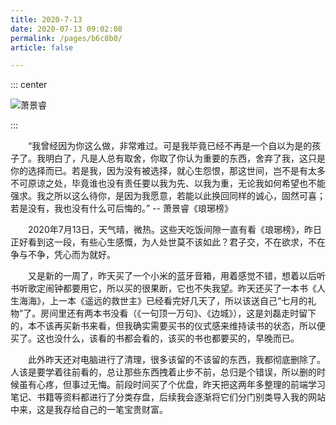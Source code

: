 ```yaml
---
title: 2020-7-13
date: 2020-07-13 09:02:08
permalink: /pages/b6c8b0/
article: false

---
```


::: center

![萧景睿](https://i.loli.net/2020/08/04/ylJoKwfrkAPImp3.jpg)

:::

&emsp;&emsp;“我曾经因为你这么做，非常难过。可是我毕竟已经不再是一个自以为是的孩子了。我明白了，凡是人总有取舍，你取了你认为重要的东西，舍弃了我，这只是你的选择而已。若是我，因为没有被选择，就心生怨恨，那这世间，岂不是有太多不可原谅之处，毕竟谁也没有责任要以我为先、以我为重，无论我如何希望也不能强求。我之所以这么待你，是因为我愿意，若能以此换回同样的诚心，固然可喜；若是没有，我也没有什么可后悔的。” -- 萧景睿《琅琊榜》

<!-- more -->

&emsp;&emsp;2020年7月13日，天气晴，微热。这些天吃饭间隙一直有看《琅琊榜》，昨日正好看到这一段，有些心生感慨，为人处世莫不该如此？君子交，不在欲求，不在争与不争，凭心而为就好。

&emsp;&emsp;又是新的一周了，昨天买了一个小米的蓝牙音箱，用着感觉不错，想着以后听书听歌定闹钟都要用它，所以买的很果断，它也不失我望。昨天还买了一本书《人生海海》，上一本《遥远的救世主》已经看完好几天了，所以该送自己“七月的礼物”了。房间里还有两本书没看（《一句顶一万句》、《边城》），这是刘磊走时留下的，本不该再买新书来看，但我确实需要买书的仪式感来维持读书的状态，所以便买了。这也没什么，该看的书都会看的，该买的书也都要买的，早晚而已。

&emsp;&emsp;此外昨天还对电脑进行了清理，很多该留的不该留的东西，我都彻底删除了。人该是要学着往前看的，总让那些东西拽着止步不前，总归是个错误，所以删的时候虽有心疼，但事过无悔。前段时间买了个优盘，昨天把这两年多整理的前端学习笔记、书籍等资料都进行了分类存盘，后续我会逐渐将它们分门别类导入我的网站中来，这是我存给自己的一笔宝贵财富。